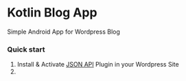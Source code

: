 # Kotlin Blog App
Simple Android App for Wordpress Blog

<h3>Quick start</h3>
<ol>
<li>Install & Activate <a href="https://wordpress.org/plugins/json-api/">JSON API</a> Plugin in your Wordpress Site</li>
<li>
